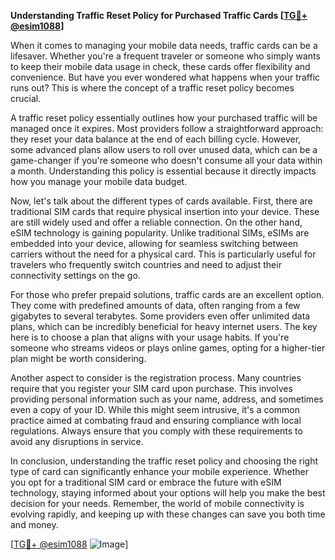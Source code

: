 **Understanding Traffic Reset Policy for Purchased Traffic Cards [[TG💪+ @esim1088](https://t.me/s/esim1088)]**

When it comes to managing your mobile data needs, traffic cards can be a lifesaver. Whether you're a frequent traveler or someone who simply wants to keep their mobile data usage in check, these cards offer flexibility and convenience. But have you ever wondered what happens when your traffic runs out? This is where the concept of a traffic reset policy becomes crucial.

A traffic reset policy essentially outlines how your purchased traffic will be managed once it expires. Most providers follow a straightforward approach: they reset your data balance at the end of each billing cycle. However, some advanced plans allow users to roll over unused data, which can be a game-changer if you're someone who doesn't consume all your data within a month. Understanding this policy is essential because it directly impacts how you manage your mobile data budget.

Now, let's talk about the different types of cards available. First, there are traditional SIM cards that require physical insertion into your device. These are still widely used and offer a reliable connection. On the other hand, eSIM technology is gaining popularity. Unlike traditional SIMs, eSIMs are embedded into your device, allowing for seamless switching between carriers without the need for a physical card. This is particularly useful for travelers who frequently switch countries and need to adjust their connectivity settings on the go.

For those who prefer prepaid solutions, traffic cards are an excellent option. They come with predefined amounts of data, often ranging from a few gigabytes to several terabytes. Some providers even offer unlimited data plans, which can be incredibly beneficial for heavy internet users. The key here is to choose a plan that aligns with your usage habits. If you're someone who streams videos or plays online games, opting for a higher-tier plan might be worth considering.

Another aspect to consider is the registration process. Many countries require that you register your SIM card upon purchase. This involves providing personal information such as your name, address, and sometimes even a copy of your ID. While this might seem intrusive, it's a common practice aimed at combating fraud and ensuring compliance with local regulations. Always ensure that you comply with these requirements to avoid any disruptions in service.

In conclusion, understanding the traffic reset policy and choosing the right type of card can significantly enhance your mobile experience. Whether you opt for a traditional SIM card or embrace the future with eSIM technology, staying informed about your options will help you make the best decision for your needs. Remember, the world of mobile connectivity is evolving rapidly, and keeping up with these changes can save you both time and money.

[[TG💪+ @esim1088](https://t.me/s/esim1088) ![Image](https://i.postimg.cc/Y0z9fWf4/image.png)]